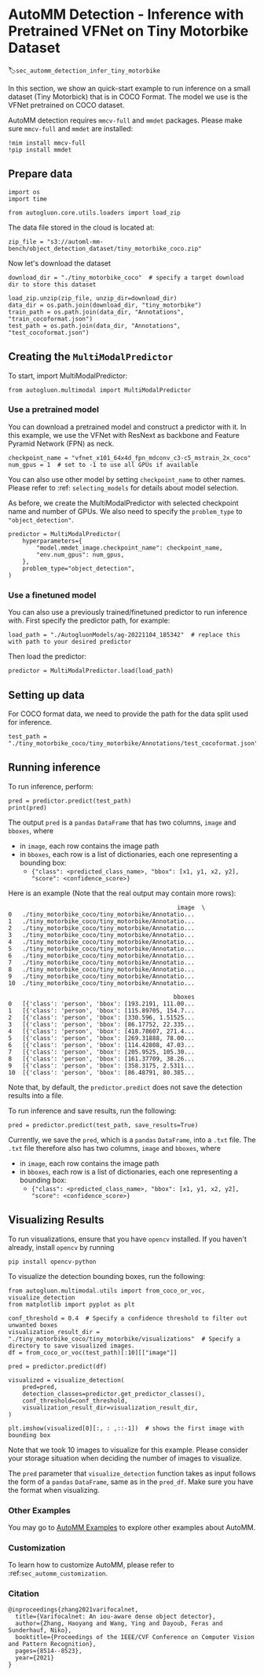 # AutoMM Detection - Inference with Pretrained VFNet on Tiny Motorbike Dataset
:label:`sec_automm_detection_infer_tiny_motorbike`

In this section, we show an quick-start example to run inference on a small dataset (Tiny Motorbick) that is in COCO Format. 
The model we use is the VFNet pretrained on COCO dataset.

AutoMM detection requires `mmcv-full` and `mmdet` packages. Please make sure `mmcv-full` and `mmdet` are installed:
```{.python}
!mim install mmcv-full
!pip install mmdet
```

## Prepare data
```{.python}
import os
import time

from autogluon.core.utils.loaders import load_zip
```

The data file stored in the cloud is located at:
```{.python}
zip_file = "s3://automl-mm-bench/object_detection_dataset/tiny_motorbike_coco.zip"
```

Now let's download the dataset
```{.python}
download_dir = "./tiny_motorbike_coco"  # specify a target download dir to store this dataset

load_zip.unzip(zip_file, unzip_dir=download_dir)
data_dir = os.path.join(download_dir, "tiny_motorbike")
train_path = os.path.join(data_dir, "Annotations", "train_cocoformat.json")
test_path = os.path.join(data_dir, "Annotations", "test_cocoformat.json")
```

## Creating the `MultiModalPredictor`
To start, import MultiModalPredictor:
```{.python}
from autogluon.multimodal import MultiModalPredictor
```
### Use a pretrained model
You can download a pretrained model and construct a predictor with it. 
In this example, we use the VFNet with ResNext as backbone and Feature Pyramid Network (FPN) as neck.

```{.python}
checkpoint_name = "vfnet_x101_64x4d_fpn_mdconv_c3-c5_mstrain_2x_coco"
num_gpus = 1  # set to -1 to use all GPUs if available
```
You can also use other model by setting `checkpoint_name` to other names. 
Please refer to :ref: `selecting_models` for details about model selection.

As before, we create the MultiModalPredictor with selected checkpoint name and number of GPUs.
We also need to specify the `problem_type` to `"object_detection"`.

```{.python}
predictor = MultiModalPredictor(
    hyperparameters={
        "model.mmdet_image.checkpoint_name": checkpoint_name,
        "env.num_gpus": num_gpus,
    },
    problem_type="object_detection",
)
```

### Use a finetuned model
You can also use a previously trained/finetuned predictor to run inference with.
First specify the predictor path, for example:
```{.python}
load_path = "./AutogluonModels/ag-20221104_185342"  # replace this with path to your desired predictor
```
Then load the predictor:
```{.python}
predictor = MultiModalPredictor.load(load_path)
```

## Setting up data

For COCO format data, we need to provide the path for the data split used for inference.

```{.python}
test_path = "./tiny_motorbike_coco/tiny_motorbike/Annotations/test_cocoformat.json"
```

## Running inference
To run inference, perform:

```{.python}
pred = predictor.predict(test_path)
print(pred)
```

The output `pred` is a `pandas` `DataFrame` that has two columns, `image` and `bboxes`, where
- in `image`, each row contains the image path
- in `bboxes`, each row is a list of dictionaries, each one representing a bounding box: 
  - `{"class": <predicted_class_name>, "bbox": [x1, y1, x2, y2], "score": <confidence_score>}`

Here is an example (Note that the real output may contain more rows):
```
                                                image  \
0   ./tiny_motorbike_coco/tiny_motorbike/Annotatio...   
1   ./tiny_motorbike_coco/tiny_motorbike/Annotatio...   
2   ./tiny_motorbike_coco/tiny_motorbike/Annotatio...   
3   ./tiny_motorbike_coco/tiny_motorbike/Annotatio...   
4   ./tiny_motorbike_coco/tiny_motorbike/Annotatio...   
5   ./tiny_motorbike_coco/tiny_motorbike/Annotatio...   
6   ./tiny_motorbike_coco/tiny_motorbike/Annotatio...   
7   ./tiny_motorbike_coco/tiny_motorbike/Annotatio...   
8   ./tiny_motorbike_coco/tiny_motorbike/Annotatio...   
9   ./tiny_motorbike_coco/tiny_motorbike/Annotatio...   
10  ./tiny_motorbike_coco/tiny_motorbike/Annotatio...   

                                               bboxes  
0   [{'class': 'person', 'bbox': [193.2191, 111.00...  
1   [{'class': 'person', 'bbox': [115.89705, 154.7...  
2   [{'class': 'person', 'bbox': [330.596, 1.51525...  
3   [{'class': 'person', 'bbox': [86.17752, 22.335...  
4   [{'class': 'person', 'bbox': [418.78607, 271.4...  
5   [{'class': 'person', 'bbox': [269.31888, 78.00...  
6   [{'class': 'person', 'bbox': [114.42808, 47.03...  
7   [{'class': 'person', 'bbox': [205.9525, 105.30...  
8   [{'class': 'person', 'bbox': [161.37709, 38.26...  
9   [{'class': 'person', 'bbox': [358.3175, 2.5311...  
10  [{'class': 'person', 'bbox': [86.48791, 80.385...   
```

Note that, by default, the `predictor.predict` does not save the detection results into a file.

To run inference and save results, run the following:
```{.python}
pred = predictor.predict(test_path, save_results=True)
```

Currently, we save the `pred`, which is a `pandas` `DataFrame`, into a `.txt` file.
The `.txt` file therefore also has two columns, `image` and `bboxes`, where
- in `image`, each row contains the image path
- in `bboxes`, each row is a list of dictionaries, each one representing a bounding box: 
  - `{"class": <predicted_class_name>, "bbox": [x1, y1, x2, y2], "score": <confidence_score>}`

## Visualizing Results
To run visualizations, ensure that you have `opencv` installed. If you haven't already, install `opencv` by running 
```{.python}
pip install opencv-python
```

To visualize the detection bounding boxes, run the following:
```{.python}
from autogluon.multimodal.utils import from_coco_or_voc, visualize_detection
from matplotlib import pyplot as plt

conf_threshold = 0.4  # Specify a confidence threshold to filter out unwanted boxes
visualization_result_dir = "./tiny_motorbike_coco/tiny_motorbike/visualizations"  # Specify a directory to save visualized images.
df = from_coco_or_voc(test_path)[:10][["image"]]

pred = predictor.predict(df)

visualized = visualize_detection(
    pred=pred,
    detection_classes=predictor.get_predictor_classes(),
    conf_threshold=conf_threshold,
    visualization_result_dir=visualization_result_dir,
)

plt.imshow(visualized[0][:, : ,::-1])  # shows the first image with bounding box
```
Note that we took 10 images to visualize for this example. 
Please consider your storage situation when deciding the number of images to visualize.

The `pred` parameter that `visualize_detection` function takes as input follows the form of a `pandas` `DataFrame`, same as in the `pred_df`. 
Make sure you have the format when visualizing.
### Other Examples

You may go to [AutoMM Examples](https://github.com/awslabs/autogluon/tree/master/examples/automm) to explore other examples about AutoMM.

### Customization
To learn how to customize AutoMM, please refer to :ref:`sec_automm_customization`.

### Citation
```
@inproceedings{zhang2021varifocalnet,
  title={Varifocalnet: An iou-aware dense object detector},
  author={Zhang, Haoyang and Wang, Ying and Dayoub, Feras and Sunderhauf, Niko},
  booktitle={Proceedings of the IEEE/CVF Conference on Computer Vision and Pattern Recognition},
  pages={8514--8523},
  year={2021}
}
```
